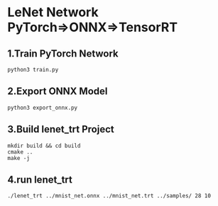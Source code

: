 # LeNet Network PyTorch=>ONNX=>TensorRT

## 1.Train PyTorch Network
```
python3 train.py
```

## 2.Export ONNX Model
```
python3 export_onnx.py
```

## 3.Build lenet_trt Project
```
mkdir build && cd build
cmake ..
make -j
```

## 4.run lenet_trt
```
./lenet_trt ../mnist_net.onnx ../mnist_net.trt ../samples/ 28 10
```
